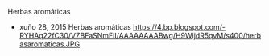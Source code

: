 
 Herbas aromáticas
- xuño 28, 2015
Herbas aromáticas
https://4.bp.blogspot.com/-RYHAq22fC30/VZBFaSNmFlI/AAAAAAAABwg/H9WljdR5qvM/s400/herbasaromaticas.JPG


